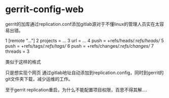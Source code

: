 # gerrit-config-web
gerrit的加库通过replication.conf添加gitlab源对于不懂linux的管理人员实在太容易出错。

  1 [remote "..."]
  2 projects = ...
  3 url = ...
  4 push = +refs/heads/*:refs/heads/*
  5 push = +refs/tags/*:refs/tags/*
  6 push = +refs/changes/*:refs/changes/*
  7 threads = 3

类似于这样的格式

只是想实现个网页
通过gitlab地址自动添加到replication.config，同时到gerrit的git文件夹下载，减少运维的工作。

至于gerrit replication重启，为什么不能配置项目权限，百思不得其解....
